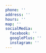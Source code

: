```yaml
---
phone: ''
address: ''
hours: ''
map: ''
socialMedia:
  facebook: ''
  googlePlus: ''
  instagram: ''
---
```


